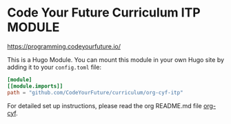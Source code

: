 # Code Your Future Curriculum ITP MODULE

https://programming.codeyourfuture.io/ 

This is a Hugo Module. You can mount this module in your own Hugo site by adding it to your `config.toml` file:

```toml
[module]
[[module.imports]]
path = "github.com/CodeYourFuture/curriculum/org-cyf-itp"
```

For detailed set up instructions, please read the org README.md file [org-cyf](./org-cyf/README.md).